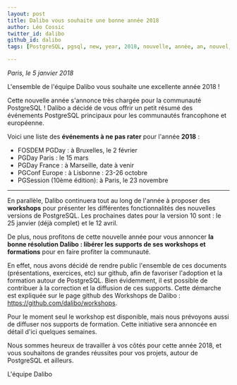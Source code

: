 ```yaml
---
layout: post
title: Dalibo vous souhaite une bonne année 2018
author: Léo Cossic
twitter_id: dalibo
github_id: dalibo
tags: [PostgreSQL, pgsql, new, year, 2018, nouvelle, année, an, nouvel, dalibo, souhait]

---
```

*Paris, le 5 janvier 2018* 

L'ensemble de l'équipe Dalibo vous souhaite une excellente année 2018 !

Cette nouvelle année s'annonce très chargée pour la communauté PostgreSQL ! Dalibo a décidé de vous offrir un petit résumé des événements PostgreSQL principaux pour les communautés francophone et européenne.

<!--MORE-->

Voici une liste des **événements à ne pas rater** pour l'année **2018** :
  * FOSDEM PGDay : à Bruxelles, le 2 février 
  * PGDay Paris : le 15 mars 
  * PGDay France : à Marseille, date à venir
  * PGConf Europe : à Lisbonne : 23-26 octobre 
  * PGSession (10ème édition): à Paris, le 23 novembre
---

En parallèle, Dalibo continuera tout au long de l'année à proposer des **workshops** pour présenter les différentes fonctionnalités des nouvelles versions de PostgreSQL. Les prochaines dates pour la version 10 sont : le 25 janvier (déjà complet) et le 12 avril.

De plus, nous profitons de cette nouvelle année pour vous annoncer **la bonne résolution Dalibo : libérer les supports de ses workshops et formations** pour en faire profiter la communauté.

En effet, nous avons décidé de rendre public l'ensemble de ces documents (présentations, exercices, etc) sur github, afin de favoriser l'adoption et la formation autour de PostgreSQL. 
Bien évidemment, il est possible de contribuer à la correction et la diffusion de ces supports. Cette démarche est expliquée sur le page github des Workshops de Dalibo : https://github.com/dalibo/workshops.

Pour le moment seul le workshop est disponible, mais nous prévoyons aussi de diffuser nos supports de formation. Cette initiative sera annoncée en détail d'ici quelques semaines.

Nous sommes heureux de travailler à vos côtés pour cette année 2018, et vous souhaitons de grandes réussites pour vos projets, autour de PostgreSQL et ailleurs.


L'équipe Dalibo
